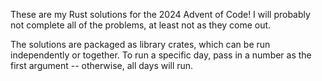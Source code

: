 These are my Rust solutions for the 2024 Advent of Code! I will probably not complete all of the problems, at least not as they come out.

The solutions are packaged as library crates, which can be run independently or together. To run a specific day, pass in a number as the first argument -- otherwise, all days will run.